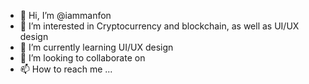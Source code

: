 - 👋 Hi, I’m @iammanfon
- 👀 I’m interested in Cryptocurrency and blockchain, as well as UI/UX design
- 🌱 I’m currently learning UI/UX design
- 💞️ I’m looking to collaborate on 
- 📫 How to reach me ...

<!---
iammanfon/iammanfon is a ✨ special ✨ repository because its `README.md` (this file) appears on your GitHub profile.
You can click the Preview link to take a look at your changes.
--->
